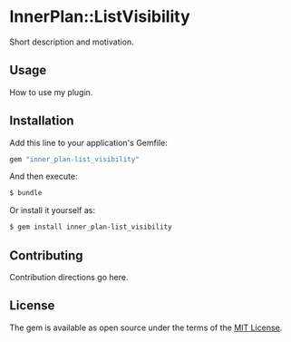 # InnerPlan::ListVisibility
Short description and motivation.

## Usage
How to use my plugin.

## Installation
Add this line to your application's Gemfile:

```ruby
gem "inner_plan-list_visibility"
```

And then execute:
```bash
$ bundle
```

Or install it yourself as:
```bash
$ gem install inner_plan-list_visibility
```

## Contributing
Contribution directions go here.

## License
The gem is available as open source under the terms of the [MIT License](https://opensource.org/licenses/MIT).
